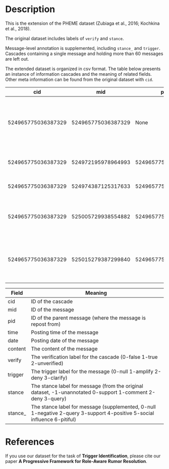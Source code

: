 # Description

This is the extension of the PHEME dataset (Zubiaga et al., 2016; Kochkina et al., 2018).

The original dataset includes labels of `verify` and `stance`.

Message-level annotation is supplemented, including `stance_` and `trigger`. Cascades containing a single message and holding more than 60 messages are left out.

The extended dataset is organized in csv format. The table below presents an instance of information cascades and the meaning of related fields. Other meta information can be found from the original dataset with `cid`.

|    cid                    |    mid                    |    pid                    |    time           |    date                      |    content                                                                                                                                             |    verify    |    trigger    |
|---------------------------|---------------------------|---------------------------|-------------------|------------------------------|--------------------------------------------------------------------------------------------------------------------------------------------------------|--------------|---------------|
|     524965775036387329    |     524965775036387329    |     None                  |     1413996568    |     2014-10-22   16:49:28    |     Hero.   @affanchowdhry: Kevin Vickers, head of security in parliament, being credited   for taking down shooter #Ottawa http://t.co/rVYetE0KYq"    |     1        |     1         |
|     524965775036387329    |     524972195978964993    |     524965775036387329    |     1413998099    |     2014-10-22   17:14:59    |     @LindaFrum   @LeBlancJpl @affanchowdhry good for Vickers                                                                                           |     1        |     0         |
|     524965775036387329    |     524974387125317633    |     524965775036387329    |     1413998622    |     2014-10-22   17:23:42    |     @LindaFrum   @affanchowdhry absolutely!                                                                                                            |     1        |     0         |
|     524965775036387329    |     525005729938554882    |     524965775036387329    |     1414006094    |     2014-10-22   19:28:14    |     @LindaFrum   @affanchowdhry The real hero is the soldier who lost his life doing his job   and serving his country.                                |     1        |     1         |
|     524965775036387329    |     525015279387299840    |     524965775036387329    |     1414008371    |     2014-10-22   20:06:11    |     @LindaFrum   @affanchowdhry.. This was an attack on all Canadians whatever stripe   Obviously these despicable acts are from cowardly cretins.     |     1        |     0         |

| Field          | Meaning                                                                                                                    |
|----------------|----------------------------------------------------------------------------------------------------------------------------|
|     cid        |     ID of the cascade                                                                                                      |
|     mid        |     ID of the message                                                                                                      |
|     pid        |     ID of the parent   message (where the message is repost from)                                                             |
|     time       |     Posting time of   the message                                                                                          |
|     date       |     Posting date of   the message                                                                                          |
|     content    |     The content of   the message                                                                                           |
|     verify     |     The verification   label for the cascade (0-false 1-true 2-unverified)                                                 |
|     trigger    |     The trigger label   for the message (0-null 1-amplify 2-deny 3-clarify)                                                |
| stance         | The stance label for message (from the original dataset,   -1-unannotated 0-support 1-comment 2-deny 3-query)              |
| stance_        | The stance label for message (supplemented, 0-null 1-negative   2-query 3-support 4-positive 5-social influence 6-pitiful) |


# References
If you use our dataset for the task of **Trigger Identification**, please cite our paper **A Progressive Framework for Role-Aware Rumor Resolution**.
